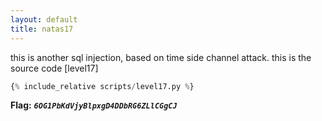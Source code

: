 ```yaml
---
layout: default
title: natas17
---
```




this is another sql injection, based on time side channel attack.
this is the source code [level17]
```python
{% include_relative scripts/level17.py %}
```



**Flag:** ***`6OG1PbKdVjyBlpxgD4DDbRG6ZLlCGgCJ`*** 